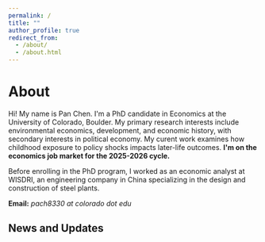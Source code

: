```yaml
---
permalink: /
title: ""
author_profile: true
redirect_from: 
  - /about/
  - /about.html
---
```


# About

Hi! My name is Pan Chen. I'm a PhD candidate in Economics at the University of Colorado, Boulder. My primary research interests include environmental economics, development, and economic history, with secondary interests in political economy. My curent work examines how childhood exposure to policy shocks impacts later-life outcomes. **I'm on the economics job market for the 2025-2026 cycle.**

Before enrolling in the PhD program, I worked as an economic analyst at WISDRI, an engineering company in China specializing in the design and construction of steel plants.

[//]: # "I enjoy playing basketball and can be found on the court every Friday night throughout the semester."

**Email:** *pach8330 at colorado dot edu*

## News and Updates
